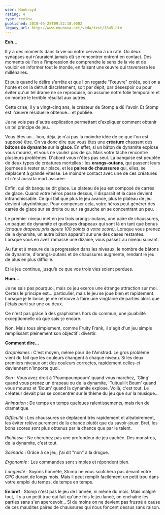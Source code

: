 ```yaml
---
user: Hankroyd
rating: 4
type: review
published: 2010-05-28T09:52:18.000Z
legacy_url: http://www.emunova.net/veda/test/3845.htm
---
```

**Euh...**  

  

Il y a des moments dans la vie où notre cerveau a un raté. Où deux synapses qui n'auraient jamais dû se rencontrer entrent en contact. Des moments où l'on a l'impression de comprendre le sens de la vie et de vouloir en informer tout le monde, en faisant une œuvre qui traversera les millénaires.  

Et puis quand le délire s'arrête et que l'on regarde "l'œuvre" créée, soit on a honte et on la détruit discrètement, soit par dépit, par désespoir ou pour éviter qu'un tel drame ne se reproduise, on assume notre folie temporaire et on montre le terrible résultat aux autres.  

Cette crise, il y a vingt-cinq ans, le créateur de Stomp a dû l'avoir. Et Stomp est l'œuvre résiduelle obtenue... et publiée.  

  

Je ne vois pas d'autre explication permettant d'expliquer comment obtenir un tel principe de jeu...  

  

Vous êtes un... bon, déjà, je n'ai pas la moindre idée de ce que l'on est supposé être. On va donc dire que vous êtes une **créature** chassant des **bâtons de dynamite** sur la **glace**. En effet, si un bâton de dynamite explose vous mourez, et vous ne voulez pas de ça. Mais votre tâche rencontre plusieurs problèmes. D'abord vous n'êtes pas seul. La banquise est peuplée de deux types de créatures mortelles : les **orangs-outans**, qui passent leurs journées à rester sur place, et les **paires de chaussures** qui, elles, se déplacent à grande vitesse. Le moindre contact avec une de ces créatures et c'est aussi la mort assurée.  

Enfin, qui dit banquise dit glace. Le plateau de jeu est composé de carrés de glace. Quand votre héros passe dessus, il disparaît et la case devient infranchissable. Ce qui fait que plus le jeu avance, plus le plateau de jeu devient labyrinthique. Pour compenser cela, votre héros peut générer des carrés de glace sur sa droite ou sur sa gauche en se concentrant un peu.  

  

Le premier niveau met en jeu trois orangs-outans, une paire de chaussures, un paquet de dynamite et quelques drapeaux qui sont là en tant que bonus _(chaque drapeau pris ajoute 100 points à votre score)_. Lorsque vous prenez de la dynamite, un autre bâton apparaît sur une des cases restantes. Lorsque vous en avez ramassé une dizaine, vous passez au niveau suivant.  

Au fur et à mesure de la progression dans les niveaux, le nombre de bâtons de dynamite, d'orangs-outans et de chaussures augmente, rendant le jeu de plus en plus difficile.  

  

Et le jeu continue, jusqu'à ce que vos trois vies soient perdues.  

  

  

**Hum...**  

  

Je ne sais pas pourquoi, mais ce jeu exerce une étrange attraction sur moi. Certes le principe est... particulier, mais le jeu se joue bien et rapidement. Lorsque je le lance, je me retrouve à faire une vingtaine de parties alors que j'étais parti sur une ou deux.  

Ce n'est pas grâce à des graphismes hors du commun, une jouabilité exceptionnelle où que sais-je encore.  

Non. Mais tous simplement, comme Fruity Frank, il s'agit d'un jeu simple remplissant pleinement son objectif : divertir.  

  

  

**Comment dire...**  

  

_Graphismes_ : C'est moyen, même pour de l'Amstrad. Le gros problème vient du fait que les couleurs changent à chaque niveau. Si les deux premiers niveaux ont des couleurs correctes, rapidement celles-ci deviennent n'importe quoi.  

  

_Son_ : Vous avez droit à 'Poumpoumpoum' quand vous marchez, 'Gling' quand vous prenez un drapeau ou de la dynamite, 'Tuituuiiiit Boum' quand vous mourez et 'Boum' quand la dynamite explose. Voilà, c'est tout. Le créateur devait plus se concentrer sur le thème du jeu que sur la musique...  

  

_Animation_ : De temps en temps quelques ralentissements, mais rien de dramatique.  

  

_Difficulté_ : Les chaussures se déplacent très rapidement et aléatoirement, les éviter relève purement de la chance plutôt que du savoir-jouer. Bref, les bons scores sont plus obtenus par la chance que par le talent.  

  

_Richesse_ : Ne cherchez pas une profondeur de jeu cachée. Des monstres, de la dynamite, c'est tout.  

  

_Scénario_ : Grâce à ce jeu, j'ai dit "non" à la drogue.  

  

_Ergonomie_ : Les commandes sont simples et répondent bien.  

  

_Longévité_ : Soyons honnête, Stomp ne vous scotchera pas devant votre CPC durant de longs mois. Mais il peut remplir facilement un petit trou dans votre emploi du temps, de temps en temps.  

  

  

**En bref** : Stomp n'est pas le jeu de l'année, ni même du mois. Mais malgré tout, il y a un petit truc qui fait qu'une fois le jeu lancé, on enchaîne les parties sans s'en apercevoir... Si du moins on ne devient pas frustré à cause de ces maudites paires de chaussures qui nous foncent dessus sans raison.